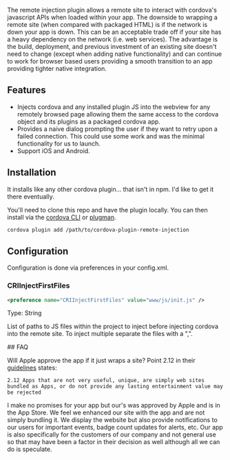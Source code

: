 The remote injection plugin allows a remote site to interact with cordova's javascript APIs when loaded within your app.  The downside to wrapping a remote site (when compared with packaged HTML) is if the network is down your app is down.  This can be an acceptable trade off if your site has a heavy dependency on the network (i.e. web services).  The advantage is the build, deployment, and previous investment of an existing site doesn't need to change (except when adding native functionality) and can continue to work for browser based users providing a smooth transition to an app providing tighter native integration.

## Features
* Injects cordova and any installed plugin JS into the webview for any remotely browsed page allowing them the same access to the cordova object and its plugins as a packaged cordova app.
* Provides a naive dialog prompting the user if they want to retry upon a failed connection.  This could use some work and was the minimal functionality for us to launch.
* Support iOS and Android.

## Installation
It installs like any other cordova plugin... that isn't in npm.  I'd like to get it there eventually.

You'll need to clone this repo and have the plugin locally.  You can then install via the [cordova CLI](https://cordova.apache.org/docs/en/latest/reference/cordova-cli/index.html#cordova-plugin-command) or [plugman](https://cordova.apache.org/docs/en/latest/plugin_ref/plugman.html#adding-a-plugin).

```bash
cordova plugin add /path/to/cordova-plugin-remote-injection
```

## Configuration
Configuration is done via preferences in your config.xml.

### CRIInjectFirstFiles
```xml
<preference name="CRIInjectFirstFiles" value="www/js/init.js" />
```

Type: String

List of paths to JS files within the project to inject before injecting cordova into the remote site.  To inject multiple separate the files with a ",".

<preference name="CRIInjectFirstFiles" value="www/js/file1.js,www/js/file2.js" />
## FAQ

Will Apple approve the app if it just wraps a site?  Point 2.12 in their [guidelines](https://developer.apple.com/app-store/review/guidelines/#functionality) states:

`2.12 Apps that are not very useful, unique, are simply web sites bundled as Apps, or do not provide any lasting entertainment value may be rejected`

I make no promises for your app but our's was approved by Apple and is in the App Store.  We feel we enhanced our site with the app and are not simply bundling it.  We display the website but also provide notifications to our users for important events, badge count updates for alerts, etc.  Our app is also specifically for the customers of our company and not general use so that may have been a factor in their decision as well although all we can do is speculate.

